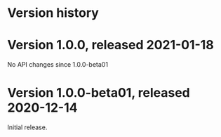 # Version history

# Version 1.0.0, released 2021-01-18

No API changes since 1.0.0-beta01

# Version 1.0.0-beta01, released 2020-12-14

Initial release.
